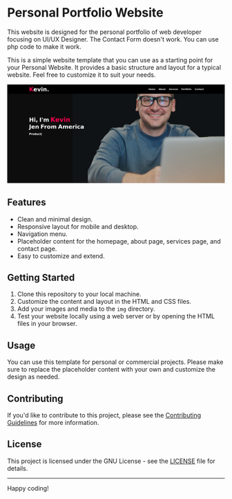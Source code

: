 # Personal Portfolio Website
  This website is designed for the personal portfolio of web developer focusing on UI/UX Designer. The Contact Form doesn't work. You can use php code to make it work.

  This is a simple website template that you can use as a starting point for your Personal Website. It provides a basic structure and layout for a typical website. Feel free to customize it to suit your needs.

![Screenshot of the Website](ScreenShot.png)

## Features

- Clean and minimal design.
- Responsive layout for mobile and desktop.
- Navigation menu.
- Placeholder content for the homepage, about page, services page, and contact page.
- Easy to customize and extend.

## Getting Started

1. Clone this repository to your local machine.
2. Customize the content and layout in the HTML and CSS files.
3. Add your images and media to the `img` directory.
4. Test your website locally using a web server or by opening the HTML files in your browser.

## Usage

You can use this template for personal or commercial projects. Please make sure to replace the placeholder content with your own and customize the design as needed.

## Contributing

If you'd like to contribute to this project, please see the [Contributing Guidelines](../../Contribution.md) for more information.

## License

This project is licensed under the GNU License - see the [LICENSE](../../LICENSE) file for details.

---

Happy coding!
